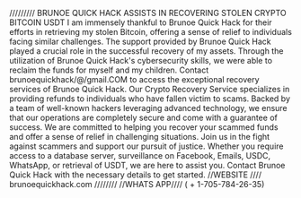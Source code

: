   ///////// BRUNOE QUICK HACK ASSISTS IN RECOVERING STOLEN CRYPTO BITCOIN USDT
I am immensely thankful to Brunoe Quick Hack for their efforts in retrieving my stolen Bitcoin, offering a sense of relief to individuals facing similar challenges. The support provided by Brunoe Quick Hack played a crucial role in the successful recovery of my assets. Through the utilization of Brunoe Quick Hack's cybersecurity skills, we were able to reclaim the funds for myself and my children. Contact brunoequickhack/@/gmail.COM to access the exceptional recovery services of Brunoe Quick Hack.
Our Crypto Recovery Service specializes in providing refunds to individuals who have fallen victim to scams. Backed by a team of well-known hackers leveraging advanced technology, we ensure that our operations are completely secure and come with a guarantee of success. We are committed to helping you recover your scammed funds and offer a sense of relief in challenging situations. Join us in the fight against scammers and support our pursuit of justice. Whether you require access to a database server, surveillance on Facebook, Emails, USDC, WhatsApp, or retrieval of USDT, we are here to assist you. Contact Brunoe Quick Hack  with the necessary details to get started.
//WEBSITE              ////            brunoequickhack.com  ////////
//WHATS APP////        ( + 1-705-784-26-35)  
